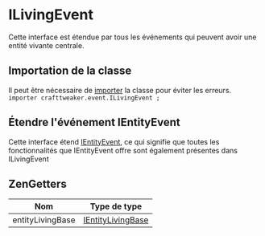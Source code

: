 # ILivingEvent

Cette interface est étendue par tous les événements qui peuvent avoir une entité vivante centrale.

## Importation de la classe

Il peut être nécessaire de [importer](/AdvancedFunctions/Import/) la classe pour éviter les erreurs.  
`importer crafttweaker.event.ILivingEvent ;`

## Étendre l'événement IEntityEvent

Cette interface étend [IEntityEvent](/Vanilla/Events/Events/IEntityEvent/), ce qui signifie que toutes les fonctionnalités que IEntityEvent offre sont également présentes dans ILivingEvent

## ZenGetters

| Nom              | Type de type                                              |
| ---------------- | --------------------------------------------------------- |
| entityLivingBase | [IEntityLivingBase](/Vanilla/Entities/IEntityLivingBase/) |